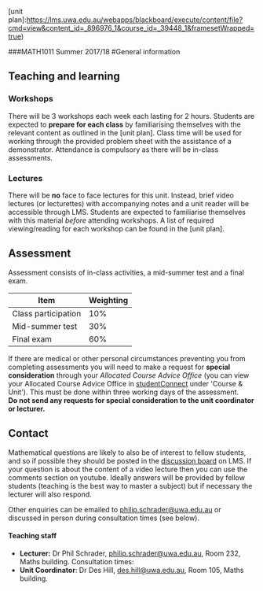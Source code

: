 [unit plan]:https://lms.uwa.edu.au/webapps/blackboard/execute/content/file?cmd=view&content_id=_896976_1&course_id=_39448_1&framesetWrapped=true)

[discussion board]:https://lms.uwa.edu.au/webapps/discussionboard/do/conference?toggle_mode=edit&action=list_forums&course_id=_39448_1&nav=discussion_board_entry&mode=cpview



###MATH1011 Summer 2017/18 
#General information

## Teaching and learning

### Workshops
There will be 3 workshops each week each lasting for 2 hours. Students are expected to **prepare for each class** by familiarising themselves with the relevant content as outlined in the [unit plan]. Class time will be used for working through the provided problem sheet with the assistance of a demonstrator. Attendance is compulsory as there will be in-class assessments.

### Lectures
There will be **no** face to face lectures for this unit. Instead, brief video lectures (or lecturettes) with accompanying notes and a unit reader will be accessible through LMS. Students are expected to familiarise themselves with this material *before* attending workshops. A list of required viewing/reading for each workshop can be found in the [unit plan].

## Assessment
Assessment consists of in-class activities, a mid-summer test and a final exam.

Item|Weighting|
---|---
Class participation|10%|
Mid-summer test|30%|
Final exam|60%|

If there are medical or other personal circumstances preventing you from completing assessments you will need to make a request for **special consideration** through your *Allocated Course Advice Office* (you can view your Allocated Course Advice Office in [studentConnect](http://www.student.uwa.edu.au/course/studentconnect) under 'Course & Unit'). This must be done within three working days of the assessment.  
**Do not send any requests for special consideration to the unit coordinator or lecturer.**


## Contact
Mathematical questions are likely to also be of interest to fellow students, and so if possible they should be posted in the [discussion board] on LMS. If your question is about the content of a video lecture then you can use the comments section on youtube. Ideally answers will be provided by fellow students (teaching is the best way to master a subject) but if necessary the lecturer will also respond.
    
Other enquiries can be emailed to <philip.schrader@uwa.edu.au> or discussed in person during consultation times (see below).


#### Teaching staff
* **Lecturer:** Dr Phil Schrader, <philip.schrader@uwa.edu.au>, Room 232, Maths building. Consultation times:
* **Unit Coordinator**: Dr Des Hill, <des.hill@uwa.edu.au>, Room 105, Maths building.

